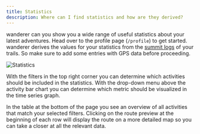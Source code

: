 ```yaml
---
title: Statistics
description: Where can I find statistics and how are they derived?
---
```


<span class="-tracking-[0.075em]">wanderer</span> can you show you a wide range of useful statistics about your latest adventures. Head over to the profile page (`/profile`) to get started. <span class="-tracking-[0.075em]">wanderer</span> derives the values for your statistics from the [summit logs](/use/summit-logs) of your trails. So make sure to add some entries with GPS data before proceeding. 

![Statistics](../../../assets/guides/wanderer_stats.gif)

With the filters in the top right corner you can determine which activities should be included in the statistics. With the drop-down menu above the activity bar chart you can determine which metric should be visualized in the time series graph.

In the table at the bottom of the page you see an overview of all activities that match your selected filters. Clicking on the route preview at the beginning of each row will display the route on a more detailed map so you can take a closer at all the relevant data.